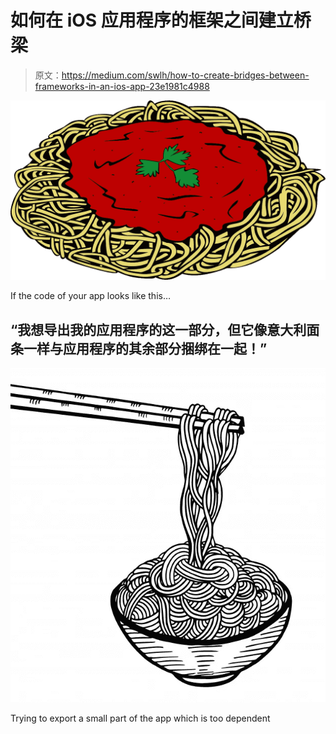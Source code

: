 # 如何在 iOS 应用程序的框架之间建立桥梁

> 原文：<https://medium.com/swlh/how-to-create-bridges-between-frameworks-in-an-ios-app-23e1981c4988>

![](img/7afa0d9b206904d47b6e7f280fea2a1c.png)

If the code of your app looks like this…

## “我想导出我的应用程序的这一部分，但它像意大利面条一样与应用程序的其余部分捆绑在一起！”

![](img/050b565da5bd4bbaff812ec001b88324.png)

Trying to export a small part of the app which is too dependent